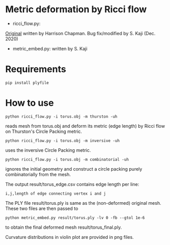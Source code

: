 Metric deformation by Ricci flow
==========

- ricci_flow.py:

[Original](https://github.com/hchapman/ricci-flow) written by Harrison Chapman.
Bug fix/modified by S. Kaji (Dec. 2020)

- metric_embed.py:
written by S. Kaji

# Requirements

    pip install plyfile

# How to use

    python ricci_flow.py -i torus.obj -m thurston -uh

reads mesh from torus.obj and deform its metric (edge length) by Ricci flow on Thurston's Circle Packing metric.

    python ricci_flow.py -i torus.obj -m inversive -uh

uses the inversive Circle Packing metric.

    python ricci_flow.py -i torus.obj -m combinatorial -uh

ignores the initial geometry and construct a circle packing purely combinatorially from the mesh.


The output result/torus_edge.csv contains edge length per line:

    i,j,length of edge connecting vertex i and j

The PLY file result/torus.ply is same as the (non-deformed) original mesh. 
These two files are then passed to 

    python metric_embed.py result/torus.ply -lv 0 -fb --gtol 1e-6

to obtain the final deformed mesh result/torus_final.ply.

Curvature distributions in violin plot are provided in png files.


